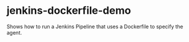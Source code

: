 # jenkins-dockerfile-demo

Shows how to run a Jenkins Pipeline that uses a Dockerfile to specify the agent.

